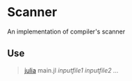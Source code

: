 # Scanner

An implementation of compiler's scanner

## Use

> [julia](https://julialang.org/) main.jl *inputfile1 inputfile2 ...*
